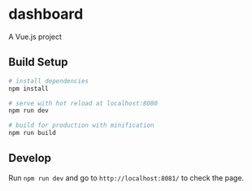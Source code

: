 # dashboard

A Vue.js project 

## Build Setup

``` bash
# install dependencies
npm install

# serve with hot reload at localhost:8080
npm run dev

# build for production with minification
npm run build
```

## Develop

Run `npm run dev` and go to `http://localhost:8081/` to check the page. 


